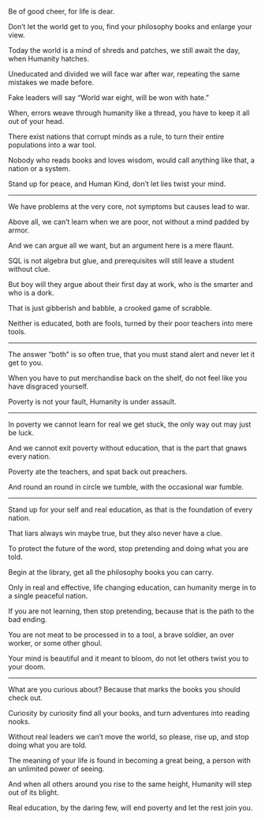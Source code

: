 Be of good cheer,
for life is dear.

Don’t let the world get to you,
find your philosophy books and enlarge your view.

Today the world is a mind of shreds and patches,
we still await the day, when Humanity hatches.

Uneducated and divided we will face war after war,
repeating the same mistakes we made before.

Fake leaders will say “World war eight,
will be won with hate.”

When, errors weave through humanity like a thread,
you have to keep it all out of your head.

There exist nations that corrupt minds as a rule,
to turn their entire populations into a war tool.

Nobody who reads books and loves wisdom,
would call anything like that, a nation or a system.

Stand up for peace, and Human Kind,
don’t let lies twist your mind.

---

We have problems at the very core,
not symptoms but causes lead to war.

Above all, we can’t learn when we are poor,
not without a mind padded by armor.

And we can argue all we want,
but an argument here is a mere flaunt.

SQL is not algebra but glue,
and prerequisites will still leave a student without clue.

But boy will they argue about their first day at work,
who is the smarter and who is a dork.

That is just gibberish and babble,
a crooked game of scrabble.

Neither is educated, both are fools,
turned by their poor teachers into mere tools.

---

The answer “both” is so often true,
that you must stand alert and never let it get to you.

When you have to put merchandise back on the shelf,
do not feel like you have disgraced yourself.

Poverty is not your fault,
Humanity is under assault.

---

In poverty we cannot learn for real we get stuck,
the only way out may just be luck.

And we cannot exit poverty without education,
that is the part that gnaws every nation.

Poverty ate the teachers,
and spat back out preachers.

And round an round in circle we tumble,
with the occasional war fumble.

---

Stand up for your self and real education,
as that is the foundation of every nation.

That liars always win maybe true,
but they also never have a clue.

To protect the future of the word,
stop pretending and doing what you are told.

Begin at the library,
get all the philosophy books you can carry.

Only in real and effective, life changing education,
can humanity merge in to a single peaceful nation.

If you are not learning, then stop pretending,
because that is the path to the bad ending.

You are not meat to be processed in to a tool,
a brave soldier, an over worker, or some other ghoul.

Your mind is beautiful and it meant to bloom,
do not let others twist you to your doom.

---

What are you curious about?
Because that marks the books you should check out.

Curiosity by curiosity find all your books,
and turn adventures into reading nooks.

Without real leaders we can’t move the world,
so please, rise up, and stop doing what you are told.

The meaning of your life is found in becoming a great being,
a person with an unlimited power of seeing.

And when all others around you rise to the same height,
Humanity will step out of its blight.

Real education, by the daring few,
will end poverty and let the rest join you.
